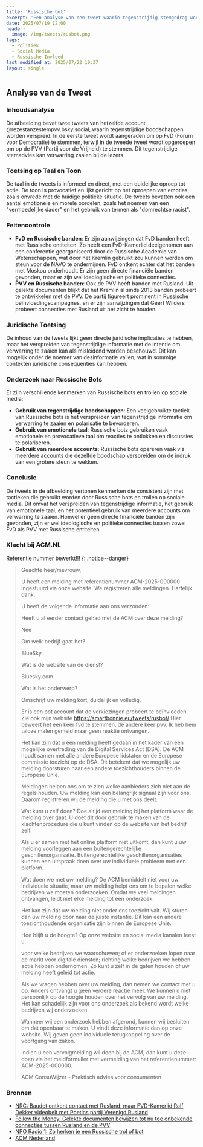 ```yaml
---
title: 'Russische bot'
excerpt: 'Een analyse van een tweet waarin tegenstrijdig stemgedrag wordt aangemoedigd.'
date: 2025/07/19 12:00
header:
  image: /img/tweets/rusbot.png
tags:
  - Politiek
  - Social Media
  - Russische Invloed
last_modified_at: 2025/07/22 10:37
layout: single
---
```


## Analyse van de Tweet

### Inhoudsanalyse
De afbeelding bevat twee tweets van hetzelfde account, @rezestanzestempvv.bsky.social, waarin tegenstrijdige boodschappen worden verspreid. In de eerste tweet wordt aangeraden om op FvD (Forum voor Democratie) te stemmen, terwijl in de tweede tweet wordt opgeroepen om op de PVV (Partij voor de Vrijheid) te stemmen. Dit tegenstrijdige stemadvies kan verwarring zaaien bij de lezers.

### Toetsing op Taal en Toon
De taal in de tweets is informeel en direct, met een duidelijke oproep tot actie. De toon is provocatief en lijkt gericht op het oproepen van emoties, zoals onvrede met de huidige politieke situatie. De tweets bevatten ook een aantal emotionele en morele oordelen, zoals het noemen van een "vermoedelijke dader" en het gebruik van termen als "domrechtse racist".

### Feitencontrole
- **FvD en Russische banden**: Er zijn aanwijzingen dat FvD banden heeft met Russische entiteiten. Zo heeft een FvD-Kamerlid deelgenomen aan een conferentie georganiseerd door de Russische Academie van Wetenschappen, wat door het Kremlin gebruikt zou kunnen worden om steun voor de NAVO te ondermijnen. FvD ontkent echter dat het banden met Moskou onderhoudt. Er zijn geen directe financiële banden gevonden, maar er zijn wel ideologische en politieke connecties.
- **PVV en Russische banden**: Ook de PVV heeft banden met Rusland. Uit gelekte documenten blijkt dat het Kremlin al sinds 2013 banden probeert te ontwikkelen met de PVV. De partij figureert prominent in Russische beïnvloedingscampagnes, en er zijn aanwijzingen dat Geert Wilders probeert connecties met Rusland uit het zicht te houden.

### Juridische Toetsing
De inhoud van de tweets lijkt geen directe juridische implicaties te hebben, maar het verspreiden van tegenstrijdige informatie met de intentie om verwarring te zaaien kan als misleidend worden beschouwd. Dit kan mogelijk onder de noemer van desinformatie vallen, wat in sommige contexten juridische consequenties kan hebben.

### Onderzoek naar Russische Bots
Er zijn verschillende kenmerken van Russische bots en trollen op sociale media:
- **Gebruik van tegenstrijdige boodschappen**: Een veelgebruikte tactiek van Russische bots is het verspreiden van tegenstrijdige informatie om verwarring te zaaien en polarisatie te bevorderen.
- **Gebruik van emotionele taal**: Russische bots gebruiken vaak emotionele en provocatieve taal om reacties te ontlokken en discussies te polariseren.
- **Gebruik van meerdere accounts**: Russische bots opereren vaak via meerdere accounts die dezelfde boodschap verspreiden om de indruk van een grotere steun te wekken.

### Conclusie
De tweets in de afbeelding vertonen kenmerken die consistent zijn met tactieken die gebruikt worden door Russische bots en trollen op sociale media. Dit omvat het verspreiden van tegenstrijdige informatie, het gebruik van emotionele taal, en het potentieel gebruik van meerdere accounts om verwarring te zaaien. Hoewel er geen directe financiële banden zijn gevonden, zijn er wel ideologische en politieke connecties tussen zowel FvD als PVV met Russische entiteiten.

### Klacht bij ACM.NL

Referentie nummer bewerkt!!!
{: .notice--danger}

> Geachte heer/mevrouw,
>
> U heeft een melding met referentienummer ACM-2025-000000 ingestuurd via onze website. We registreren alle meldingen. Hartelijk dank.
> 
> U heeft de volgende informatie aan ons verzonden:
> 
> Heeft u al eerder contact gehad met de ACM over deze melding?  
>
> Nee
> 
> Om welk bedrijf gaat het?
>
> BlueSky
> 
> Wat is de website van de dienst?
>
> Bluesky.com
> 
> Wat is het onderwerp?
> 
> Omschrijf uw melding kort, duidelijk en volledig.
> 
> Er is een bot account dat de verkiezingen probeert te beïnvloeden. Zie ook mijn website https://smartbonnie.eu/tweets/rusbot/ Hier beweert het een keer fvd te stemmen, de andere keer pvv. Ik heb hem taloze malen gemeld maar geen reaktie ontvangen.
> 
> Het kan zijn dat u een melding heeft gedaan in het kader van een mogelijke overtreding van de Digital Services Act (DSA). De ACM houdt samen met alle andere Europese lidstaten en de Europese commissie toezicht op de DSA. Dit betekent dat we mogelijk uw melding doorsturen naar een andere toezichthouders binnen de Europese Unie. 
> 
>Meldingen helpen ons om te zien welke aanbieders zich niet aan de regels houden. Uw melding kan een belangrijk signaal zijn voor ons. Daarom registreren wij de melding die u met ons deelt.  
> 
> Wat kunt u zelf doen?
> Doe altijd een melding bij het platform waar de melding over gaat. U doet dit door gebruik te maken van de klachtenprocedure die u kunt vinden op de website van het bedrijf zelf.
> 
> Als u er samen met het online platform niet uitkomt, dan kunt u uw melding voorleggen aan een buitengerechtelijke geschillenorganisatie. Buitengerechtelijke geschillenorganisaties kunnen een uitspraak doen over uw individuele probleem met een platform.
> 
> Wat doen we met uw melding?
> De ACM bemiddelt niet voor uw individuele situatie, maar uw melding helpt ons om te bepalen welke bedrijven we moeten onderzoeken. Omdat we veel meldingen ontvangen, leidt niet elke melding tot een onderzoek. 
> 
> Het kan zijn dat uw melding niet onder ons toezicht valt. Wij sturen dan uw melding door naar de juiste instantie. Dit kan een andere toezichthoudende organisatie zijn binnen de Europese Unie.
> 
> Hoe blijft u de hoogte?
> Op onze website en social media kanalen leest u:
> 
> voor welke bedrijven we waarschuwen;
> of er onderzoeken lopen naar de markt voor digitale diensten;
> richting welke bedrijven we hebben actie hebben ondernomen.
> Zo kunt u zelf in de gaten houden of uw melding heeft geleid tot actie.
> 
> Als we vragen hebben over uw melding, dan nemen we contact met u op. Anders ontvangt u geen verdere reactie meer. We kunnen u niet persoonlijk op de hoogte houden over het vervolg van uw melding. Het kan schadelijk zijn voor ons onderzoek als bekend wordt welke bedrijven wij onderzoeken.
> 
> Wanneer wij een onderzoek hebben afgerond, kunnen wij besluiten om dat openbaar te maken. U vindt deze informatie dan op onze website. Wij geven geen individuele terugkoppeling over de voortgang van zaken.
> 
> Indien u een vervolgmelding wil doen bij de ACM, dan kunt u deze doen via het meldformulier met vermelding van het referentienummer: ACM-2025-000000.
> 
> ACM ConsuWijzer - Praktisch advies voor consumenten

### Bronnen
* [NRC: Baudet ontkent contact met Rusland, maar FVD-Kamerlid Ralf Dekker videobelt met Poetins partij Verenigd Rusland](https://www.nrc.nl/nieuws/2025/07/16/baudet-ontkent-contact-met-rusland-maar-fvd-kamerlid-ralf-dekker-videobelt-met-poetins-partij-verenigd-rusland-a4900467)
* [Follow the Money: Gelekte documenten bewijzen tot nu toe onbekende connecties tussen Rusland en de PVV](https://www.ftm.nl/artikelen/de-banden-tussen-pvv-en-rusland-zijn-sterker-dan-gedacht)
* [NPO Radio 1: Zo herken je een Russische trol of bot](https://www.nporadio1.nl/onderwerpen/551260-verkiezingen-2023/artikelen/270770-zo-herken-je-een-russische-trol-of-bot)
* [ACM Nederland](https://www.acm.nl)
